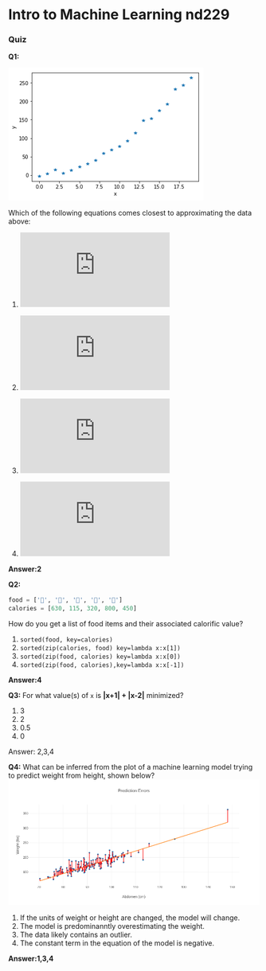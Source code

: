 # Intro to Machine Learning nd229

### Quiz 

**Q1:**

![regressionn data](data.png)

Which of the following equations comes closest to approximating the data above:
1. ![linear](http://www.sciweavers.org/tex2img.php?eq=%5Chat%20y%20%3D%20w_0%20%2B%20w_1%20%2A%20x&bc=White&fc=Black&im=png&fs=12&ff=arev&edit=0)

2. ![Quadratic](http://www.sciweavers.org/tex2img.php?eq=%5Chat%20y%20%3D%20w_0%20%2B%20w_1%20%2A%20x%20%2B%20w_2%20%2Ax%5E2&bc=White&fc=Black&im=png&fs=12&ff=arev&edit=0)

3. ![Sublinear](http://www.sciweavers.org/tex2img.php?eq=%5Chat%20y%20%3D%20w_0%20%2B%20w_1%20%2A%20x%20%2B%20w_2%20%2A%20%5Csqrt%20x%20&bc=White&fc=Black&im=png&fs=12&ff=arev&edit=0)

4. ![Cubic](http://www.sciweavers.org/tex2img.php?eq=%5Chat%20y%20%3D%20w_0%20%2B%20w_1%20%2A%20x%20%2B%20w_2%20%2Ax%5E2%20%2B%20w_3%20%2Ax%5E3&bc=White&fc=Black&im=png&fs=12&ff=arev&edit=0)

**Answer:2**

**Q2:**
```Python
food = ['🍕', '🥗', '🌯', '🧀', '🍔']
calories = [630, 115, 320, 800, 450]
```
How do you get a list of food items and their associated calorific value?

1. `sorted(food, key=calories)`
2. `sorted(zip(calories, food) key=lambda x:x[1])`
3. `sorted(zip(food, calories) key=lambda x:x[0])`
4. `sorted(zip(food, calories),key=lambda x:x[-1])` 

**Answer:4**

**Q3:**
For what value(s) of `x` is **|x+1| + |x-2|** minimized?
1. 3
2. 2
3. 0.5
4. 0

Answer: 2,3,4

**Q4:**
What can be inferred from the plot of a machine learning model trying to predict weight from height, shown below?
![weight-height](absolute.png)

1. If the units of weight or height are changed, the model will change.
2. The model is predominanntly overestimating the weight.
3. The data likely contains an outlier.
4. The constant term in the equation of the model is negative.

**Answer:1,3,4**
